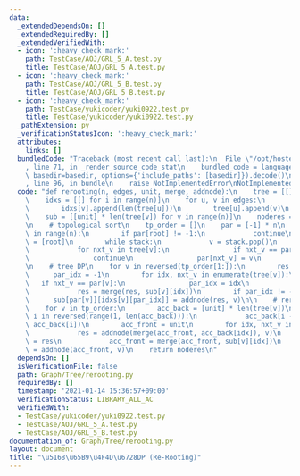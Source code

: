 ```yaml
---
data:
  _extendedDependsOn: []
  _extendedRequiredBy: []
  _extendedVerifiedWith:
  - icon: ':heavy_check_mark:'
    path: TestCase/AOJ/GRL_5_A.test.py
    title: TestCase/AOJ/GRL_5_A.test.py
  - icon: ':heavy_check_mark:'
    path: TestCase/AOJ/GRL_5_B.test.py
    title: TestCase/AOJ/GRL_5_B.test.py
  - icon: ':heavy_check_mark:'
    path: TestCase/yukicoder/yuki0922.test.py
    title: TestCase/yukicoder/yuki0922.test.py
  _pathExtension: py
  _verificationStatusIcon: ':heavy_check_mark:'
  attributes:
    links: []
  bundledCode: "Traceback (most recent call last):\n  File \"/opt/hostedtoolcache/Python/3.8.7/x64/lib/python3.8/site-packages/onlinejudge_verify/documentation/build.py\"\
    , line 71, in _render_source_code_stat\n    bundled_code = language.bundle(stat.path,\
    \ basedir=basedir, options={'include_paths': [basedir]}).decode()\n  File \"/opt/hostedtoolcache/Python/3.8.7/x64/lib/python3.8/site-packages/onlinejudge_verify/languages/python.py\"\
    , line 96, in bundle\n    raise NotImplementedError\nNotImplementedError\n"
  code: "def rerooting(n, edges, unit, merge, addnode):\n    tree = [[] for i in range(n)]\n\
    \    idxs = [[] for i in range(n)]\n    for u, v in edges:\n        idxs[u].append(len(tree[v]))\n\
    \        idxs[v].append(len(tree[u]))\n        tree[u].append(v)\n        tree[v].append(u)\n\
    \    sub = [[unit] * len(tree[v]) for v in range(n)]\n    noderes = [unit] * n\n\
    \n    # topological sort\n    tp_order = []\n    par = [-1] * n\n    for root\
    \ in range(n):\n        if par[root] != -1:\n            continue\n        stack\
    \ = [root]\n        while stack:\n            v = stack.pop()\n            tp_order.append(v)\n\
    \            for nxt_v in tree[v]:\n                if nxt_v == par[v]:\n    \
    \                continue\n                par[nxt_v] = v\n                stack.append(nxt_v)\n\
    \n    # tree DP\n    for v in reversed(tp_order[1:]):\n        res = unit\n  \
    \      par_idx = -1\n        for idx, nxt_v in enumerate(tree[v]):\n         \
    \   if nxt_v == par[v]:\n                par_idx = idx\n                continue\n\
    \            res = merge(res, sub[v][idx])\n        if par_idx != -1:\n      \
    \      sub[par[v]][idxs[v][par_idx]] = addnode(res, v)\n\n    # rerooting DP\n\
    \    for v in tp_order:\n        acc_back = [unit] * len(tree[v])\n        for\
    \ i in reversed(range(1, len(acc_back))):\n            acc_back[i - 1] = merge(sub[v][i],\
    \ acc_back[i])\n        acc_front = unit\n        for idx, nxt_v in enumerate(tree[v]):\n\
    \            res = addnode(merge(acc_front, acc_back[idx]), v)\n            sub[nxt_v][idxs[v][idx]]\
    \ = res\n            acc_front = merge(acc_front, sub[v][idx])\n        noderes[v]\
    \ = addnode(acc_front, v)\n    return noderes\n"
  dependsOn: []
  isVerificationFile: false
  path: Graph/Tree/rerooting.py
  requiredBy: []
  timestamp: '2021-01-14 15:36:57+09:00'
  verificationStatus: LIBRARY_ALL_AC
  verifiedWith:
  - TestCase/yukicoder/yuki0922.test.py
  - TestCase/AOJ/GRL_5_A.test.py
  - TestCase/AOJ/GRL_5_B.test.py
documentation_of: Graph/Tree/rerooting.py
layout: document
title: "\u5168\u65B9\u4F4D\u6728DP (Re-Rooting)"
---
```

